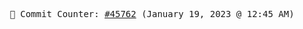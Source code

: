 <p align="center">
    <samp>
        📮 Commit Counter: <a href="https://github.com/Javascript-void0/Javascript-void0/commits/main">#45762</a> (January 19, 2023 @ 12:45 AM)
    </samp>
</p>